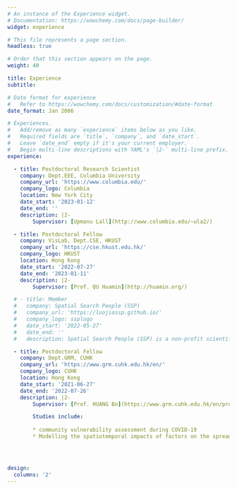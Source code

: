 ```yaml
---
# An instance of the Experience widget.
# Documentation: https://wowchemy.com/docs/page-builder/
widget: experience

# This file represents a page section.
headless: true

# Order that this section appears on the page.
weight: 40

title: Experience
subtitle:

# Date format for experience
#   Refer to https://wowchemy.com/docs/customization/#date-format
date_format: Jan 2006

# Experiences.
#   Add/remove as many `experience` items below as you like.
#   Required fields are `title`, `company`, and `date_start`.
#   Leave `date_end` empty if it's your current employer.
#   Begin multi-line descriptions with YAML's `|2-` multi-line prefix.
experience:

  - title: Postdoctoral Research Scientist
    company: Dept.EEE, Columbia University
    company_url: 'https://www.columbia.edu/'
    company_logo: Columbia
    location: New York City
    date_start: '2023-01-12'
    date_end: ''
    description: |2-
        Supervisor: [Upmanu Lall](http://www.columbia.edu/~ula2/)

  - title: Postdoctoral Fellow
    company: VisLab, Dept.CSE, HKUST
    company_url: 'https://cse.hkust.edu.hk/'
    company_logo: HKUST
    location: Hong Kong
    date_start: '2022-07-27'
    date_end: '2023-01-11'
    description: |2-
        Supervisor: [Prof. QU Huamin](http://huamin.org/)

  # - title: Member
  #   company: Spatial Search People (SSP)
  #   company_url: 'https://luojiassp.github.io/'
  #   company_logo: ssplogo
  #   date_start: '2022-05-27'
  #   date_end: ''
  #   description: Spatial Search People (SSP) is a non-profit scientific community of scholars from around the world. Our current work mainly focuses on extracting and mining the sentiment of Chinese Weibo data.

  - title: Postdoctoral Fellow
    company: Dept.GRM, CUHK
    company_url: 'https://www.grm.cuhk.edu.hk/en/'
    company_logo: CUHK
    location: Hong Kong
    date_start: '2021-06-27'
    date_end: '2022-07-26'
    description: |2-
        Supervisor: [Prof. HUANG Bo](https://www.grm.cuhk.edu.hk/en/profile/bhuang/)

        Studies include:
        
        * community vulnerability assessment during COVID-19
        * Modelling the spatiotemporal impacts of factors on the spread of COVID-19
        



design:
  columns: '2'
---
```

